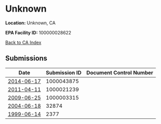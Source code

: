 # Unknown

**Location:** Unknown, CA

**EPA Facility ID:** 100000028622

[Back to CA Index](../../index.md)

## Submissions

| Date | Submission ID | Document Control Number |
|------|--------------|-------------------------|
| [2014-06-17](submissions/1000043875.md) | 1000043875 |  |
| [2011-04-11](submissions/1000021239.md) | 1000021239 |  |
| [2009-06-25](submissions/1000003315.md) | 1000003315 |  |
| [2004-06-18](submissions/32874.md) | 32874 |  |
| [1999-06-14](submissions/2377.md) | 2377 |  |
